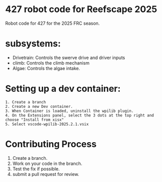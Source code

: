 # 427 robot code for Reefscape 2025

Robot code for 427 for the 2025 FRC season.

# subsystems:
- Drivetrain: Controls the swerve drive and driver inputs
- climb: Controls the climb mechanism
- Algae: Controls the algae intake.

# Setting up a dev container:
    1. Create a branch
    2. Create a new Dev container.
    3. When Container is loaded, uninstall the wpilib plugin.
    4. On the Extensions panel, select the 3 dots at the top right and choose "Install from xisx"
    5. Select vscode-wpilib-2025.2.1.vsix

# Contributing Process
1. Create a branch.
2. Work on your code in the branch.
3. Test the fix if possible.
4. submit a pull request for review. 
